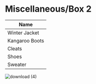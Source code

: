 
# Miscellaneous/Box 2

| Name                        | 
| --------------------------- | 
| Winter Jacket               |
| Kangaroo Boots              |
| Cleats                      |
| Shoes                       |
| Sweater                     |


![download (4)](https://user-images.githubusercontent.com/7928464/80320903-cf61bd00-87de-11ea-93e9-ebe2e52effff.png)





